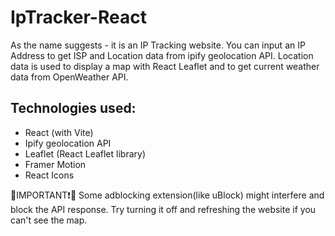 # IpTracker-React

As the name suggests - it is an IP Tracking website.
You can input an IP Address to get ISP and Location data from ipify geolocation API. Location data is used to display a map with React Leaflet and to get current weather data from OpenWeather API.
## Technologies used:
* React (with Vite)
* Ipify geolocation API
* Leaflet (React Leaflet library)
* Framer Motion
* React Icons

🔴IMPORTANT❗🔴
Some adblocking extension(like uBlock) might interfere and block the API response. 
Try turning it off and refreshing the website if you can't see the map.
